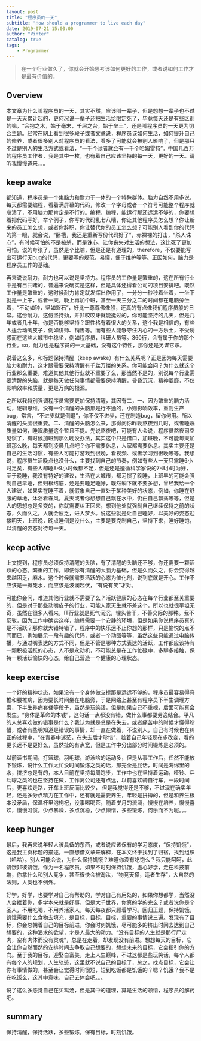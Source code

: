 ```yaml
---
layout: post
title: "程序员的一天"
subtitle: "How should a programmer to live each day"
date: 2019-07-21 15:00:00
author: "Vinter"
catalog: true
tags:
    - Programmer
---
```


> 在一个行业做久了，你就会开始思考该如何更好的工作，或者说如何工作才是最有价值的。

## Overview
本文章为什么叫程序员的一天，其实不然，应该叫一辈子，但是想想一辈子也不过是一天天累计起的，更何况说一辈子还把生活给限定死了，毕竟每天还是有些区别的嘛，“合抱之木，始于毫末，千层之台，始于垒土”，还是叫程序员的一天更为切合主题。经常在网上看到很多段子或者文章说，程序员该如何生活，如何提升自己的修养，或者很多别人对程序员的看法，看多了可能就会被别人影响了，但是那只不过是别人的生活方式或看法，“一千个读者就会有一千个哈姆雷特”。中国几百万的程序员工作者，我是其中一枚，也有着自己应该坚持的每一天，更好的一天。请听我慢慢道来。。。

## keep awake
都知道，程序员是一个集脑力和耐力于一体的一个特殊群体。脑力自然不用多说，每天都需要编程，看着满屏幕的代码，修改一个字母或者一个符号可能整个程序就崩溃了，不用脑力那肯定是不行的。编程，编程，能运行那还远远不够的，你要想着把代码写好，举个例子，你写的代码乱七八糟，你让其他程序员怎么想？你让新来的员工怎么想，或者你辞职，你让替代你的员工怎么想？可能别人看到你的代码的第一眼，就会说，“卧槽，我还是重新写份代码好了”，赤裸裸的打击，“杀人诛心”，有时候可怕的不是被杀，而是诛心，让你丧失对生活的想法，这比死了更加可怕。说的夸张了，虽然是个比喻，但是还是有道理的，therefore，不仅要能写出可运行无bug的代码，更要写的规范，易懂，便于维护等等。正因如何，脑力是程序员工作的基础。

再来说说耐力，耐力也可以说是坚持力。程序员的工作量是繁重的，这在所有行业中是有目共睹的，普遍来说确实是这样，但是具体还得看公司的项目安排吧。既然工作量是繁重的，这时候耐力肯定就发挥出作用了，一分分一秒秒着坐着，一坐下就是一上午，或者一天，晚上再加个班，甚至一天三分之二的时间都在电脑旁坐着，“不动如钟，坚如磐石”，好比一尊尊佛像般，还真的有点像我们程序员般的日常。这份耐力，这份坚持劲，并非咬咬牙就能挺过的，你可能坚持的几天，但是几年或者几十年，你是否能够坚持？跟性格有着很大的关系，这个我是相信的，有些人适合动嘴皮子，例如讲师、销售等。而有些人能够守住内心的一方乐土，不受诱惑而在这些大城市中稳坐，例如程序员，科研人员等。360行，会有属于你的那个行业。so，耐力也是程序员的一大基础，没有这个特性，那你还是另谋它职。

说着这么多，和标题保持清醒（keep awake）有什么关系呢？正是因为每天需要脑力和耐力，这才跟需要保持清醒有千丝万缕的关系。你可能会问？为什么就这个行业那么重要，难道其他其他行业就不重要了么，那当然不是的，别说每个行业需要清醒的头脑，就是每天做任何事情都需要保持清醒，昏昏沉沉，精神萎靡，不仅影响效率和质量，更是万病的根源。

之所以我特别强调程序员需要更加保持清醒，其因有二，一、因为繁重的脑力活动，逻辑思维，没有一个清醒的头脑那是行不通的，小则影响效率，重则生产bug，常言，“不进步就是倒退”，你不仅不进步，还在制造bug，留你何用。所以清醒的头脑很重要。二、清醒的头脑怎么来，那得问你昨晚熬夜到几时，或者睡眠质量如何，睡眠质量这个暂且不提。先说熬夜吧，可能有人会说，程序员熬夜司空见惯了，有时候加班到那么晚没办法，其实这个只是借口，加班晚，不可能每天加班那么晚，每天都到凌晨几点吧？你不需要休息，人家都需要休息。其实主要还是自己的生活习惯，有些人可能打游戏到很晚，看视频、或者学习到很晚等等。我想说，程序员生活晚点也没什么，主要找到自己的节奏，例如有些人一天只需睡6小时足矣，有些人却睡8-9小时候都不足，但是还是遵循科学家说的7-8小时为好，至于晚睡，我没有特好的建议，生活在大城市，都习惯了晚睡，上班早的可能会强制自己早睡，但归根结底，还是要睡足睡好，既然躺下就不要多想，曾经我给一个人建议，如果实在睡不着，就假象自己一直处于某种美好的状态，例如，你睡在舒服的草地，沐浴着春风，夏天或者你想想自己飘在水中，仍由自己飘荡等等，但是人的思想总是多变的，你就需要纠正回来，想到他处就强制自己继续保持之前的状态，久而久之，人就会疲乏，进入梦乡。说这些就是让自己睡好，以美好的姿态迎接明天，上班晚，晚点睡倒是没什么，主要是要克制自己，坚持下来，睡好睡饱，以清醒的姿态对待每一天。

## keep active
上文提到，程序员必须保持清醒的头脑，有了清醒的头脑还不够，你还需要一颗活跃的心态。繁重的工作，即使你有清醒的大脑为基础，但是久而久之，你会变得越来越困乏，麻木。这个时候就需要活跃的心态为催化剂，说到底就是开心。工作不应该是一摊死水，而应该是波澜起伏，“有说有笑”才对。

可能你会问，难道其他行业就不需要了么？活跃健康的心态在每个行业都至关重要的，但是对于那些动嘴皮子的行业，可能人家天生就不差这个，所以也就很平坦无奇，虽然在很多人看来，IT行业就是死气沉沉，埋头苦干，不善交际的那种。我不反驳，因为工作中确实这样，编程需要一个安静的环境，但是如果你说程序员真的是不活跃？那你就大错特错了，程序中的快乐远不止你想的那样，只是愉悦的点不同而已，例如展示一段有趣的代码，或者一个动图等等，虽然这些只能通过电脑传播，与通过嘴表达的方式不同，但是不管是哪种方式表达的活跃，工作都应该持有一颗积极活跃的心态，人不是永动机，不可能总是在工作忙碌中，多聊多接触，保持一颗活跃愉快的心态，给自己营造一个健康的心理状态。

## keep exercise 
一个好的精神状态，如果没有一个身体做支撑那是远远不够的，程序员最容易得脊椎和腰椎病，因为要长时间坐在电脑旁，于是网络上甚至有程序员下半生调理方案，下半生养病套餐等段子，虽然是玩笑话，但是如果自己不重视，后面可能真会发生。“身体是革命的本钱”，这句话一点都没有错，做什么事都要劳逸结合。平凡的人总喜欢做的错事是什么？我认为就是总是在失去，或者痛苦中的时候才懂得珍惜，或者有些明知道是错误的事情，却一直在做着，不说别人，自己有时候也在纠正的过程中，“在青春中迷茫，在失去后才珍惜”，趁着自己年轻现在多改变，看的更长远不是更好么，虽然扯的有点宽，但是工作中分出部分时间锻炼是必须的。

以前读书期间，打篮球，羽毛球，游泳啥的运动多，但是从事工作后，任然不能放下锻炼，说什么工作太忙没时间锻炼之类的话，那完全是屁话，时间是海绵里的水，挤挤总是有的，本人目前在坚持每周跑步，工作中也在坚持着运动，哑铃、乒乓球之类的也在坚持在做，工作离公司还有点远，以前喜欢骑自行车，一段时间后，更喜欢走路，开车上班反而比较少，
但是我觉得还是不够，不过现在确实年轻，还是多分点精力在工作中，还有就是需要养生，年轻是拼搏的，但是和养生根本没矛盾，保温杯里泡枸杞，没事喝喝茶，随着岁月的流淌，慢慢在培养，慢慢喜欢，慢慢习惯。少点暴躁，多点沉稳，少点懒惰，多些锻炼，何乐而不为呢。。。

## keep hunger
最后，我再来说年轻人该具备的东西，或者说应该保有的学习态度，“保持饥饿”，这是我主页标题的描述，一直想借文章来解释，在本文终于找到了归宿，找到组织（哈哈）。别人可能会说，为什么保持饥饿？难道你没有吃饱么？我只能呵呵，此饥饿非彼饥饿。作为一名程序员，如果不时刻保持饥饿，虚心好学，走在科技前端，你拿什么和别人竞争，甚至很快会被淘汰，“物竞天择，适者生存”，大自然的法则，人类也不例外。

好学，好学，也要学对自己有帮助的，学对自己有用处的，如果你想都学，当然没人会拦着你，多学本来就是好事，但是大千世界，你真的学的完么？或者说你是个圣人，不用吃喝，不用养活家人，每天每夜都只顾着学习。回归正题，保持饥饿，饥饿需要什么食物去填充，是目标，目标，目标，重要的事情说三遍。发现有了目标，你会总朝着自己的目标前进，你会时刻饥饿，尽可能多的挤出时间去达到自己想要的，这种渴求的欲望，才是人最大的动力。“没有目标的人生就是那行尸走肉，空有肉体而没有灵魂”，总是在走着，却发现没有前进。想想每天的目标，它会让你自然而然的安排时间去争取自己想要的，想想未来的目标，它会指引你的方向。至于我的目标，迎娶白富美，走上人生巅峰，不过这都是些玩笑话，每个人都有每个人的规划，人生轨迹，这里就不说自己的目标了，总之，找点目标，它会让你有事情做的，甚至会让觉得时间很短，短到吃饭都是饥饿的？嗯？饥饿？我不是在吃饭么，这其中意味，自己去体会吧。。。

说了这么多感觉自己在买鸡汤，但是其中的道理，算是生活的领悟，程序员的解药吧。

## summary
保持清醒，保持活跃，多些锻炼，保有目标，时刻饥饿。
